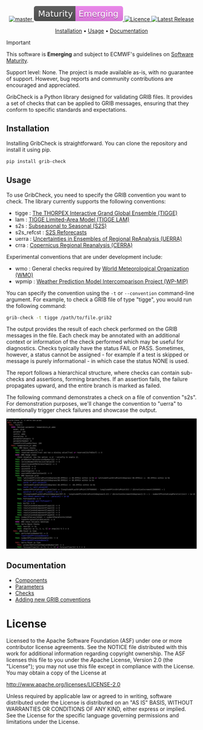 <p align="center">
  <a href="https://github.com/ecmwf/grib-check/actions/workflows/ci.yml?query=branch%3Amaster">
    <img src="https://github.com/ecmwf/grib-check/actions/workflows/ci.yml/badge.svg" alt="master">
  </a>
  <a href="https://github.com/ecmwf/codex/raw/refs/heads/main/Project Maturity">
    <img src="https://github.com/ecmwf/codex/raw/refs/heads/main/Project Maturity/emerging_badge.svg" alt="Maturity Level">
  </a>
  <a href="https://opensource.org/licenses/apache-2-0">
    <img src="https://img.shields.io/badge/Licence-Apache 2.0-blue.svg" alt="Licence">
  </a>
  <a href="https://github.com/ecmwf/grib-checks/releases">
    <img src="https://img.shields.io/github/v/release/ecmwf/grib-check?color=purple&label=Release" alt="Latest Release">
  </a>
</p>


<p align="center">
  <a href="#installation">Installation</a>
  •
  <a href="#usage">Usage</a>
  •
  <a href="#documentation">Documentation</a>
</p>

> [!IMPORTANT]
> This software is **Emerging** and subject to ECMWF's guidelines on [Software Maturity](https://github.com/ecmwf/codex/raw/refs/heads/main/Project%20Maturity).
>
> Support level: None.
> The project is made available as-is, with no guarantee of support.
> However, bug reports and community contributions are encouraged and appreciated.

GribCheck is a Python library designed for validating GRIB files.
It provides a set of checks that can be applied to GRIB messages, ensuring that they conform to specific standards and expectations.

## Installation

Installing GribCheck is straightforward. You can clone the repository and install it using pip.

``` bash
pip install grib-check
```
## Usage

To use GribCheck, you need to specify the GRIB convention you want to check.
The library currently supports the following conventions:

- tigge : [The THORPEX Interactive Grand Global Ensemble (TIGGE)](https://confluence.ecmwf.int/display/TIGGE)
- lam : [TIGGE Limited-Area Model (TIGGE LAM)](https://confluence.ecmwf.int/display/TIGL)
- s2s : [Subseasonal to Seasonal (S2S)](http://s2sprediction.net/)
- s2s_refcst : [S2S Reforecasts](http://s2sprediction.net/)
- uerra : [Uncertainties in Ensembles of Regional ReAnalysis (UERRA)](https://uerra.eu/)
- crra : [Copernicus Regional Reanalysis (CERRA)](https://climate.copernicus.eu/copernicus-regional-reanalysis-europe-cerra)

Experimental conventions that are under development include:

- wmo : General checks required by [World Meteorological Organization (WMO)](https://public.wmo.int/en)
- wpmip : [Weather Prediction Model Intercomparison Project (WP-MIP)](https://www.wcrp-esmo.org/activities/wp-mip/)

You can specify the convention using the `-t` or `--convention` command-line argument.
For example, to check a GRIB file of type "tigge", you would run the following command:

``` bash
grib-check -t tigge /path/to/file.grib2
```

The output provides the result of each check performed on the GRIB messages in the file. 
Each check may be annotated with an additional context or information of the check performed which may be useful for diagnostics.
Checks typically have the status FAIL or PASS.
Sometimes, however, a status cannot be assigned - for example if a test is skipped or message is purely informational - in which case the status NONE is used.

The report follows a hierarchical structure, where checks can contain sub-checks and assertions, forming branches. If an assertion fails, the failure propagates upward, and the entire branch is marked as failed.

The following command demonstrates a check on a file of convention "s2s". 
For demonstration purposes, we'll change the convention to "uerra" to intentionally trigger check failures and showcase the output.

![grib-check output](docs/example_output.png "Example output of grib-check command")

## Documentation

- [Components](./docs/components.md)
- [Parameters](./docs/params.md)
- [Checks](./docs/checks.md)
- [Adding new GRIB conventions](./docs/conventions.md)

# License
Licensed to the Apache Software Foundation (ASF) under one
or more contributor license agreements.  See the NOTICE file
distributed with this work for additional information
regarding copyright ownership.  The ASF licenses this file
to you under the Apache License, Version 2.0 (the
"License"); you may not use this file except in compliance
with the License.  You may obtain a copy of the License at

  http://www.apache.org/licenses/LICENSE-2.0

Unless required by applicable law or agreed to in writing,
software distributed under the License is distributed on an
"AS IS" BASIS, WITHOUT WARRANTIES OR CONDITIONS OF ANY
KIND, either express or implied.  See the License for the
specific language governing permissions and limitations
under the License.
